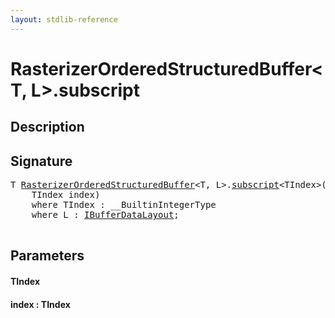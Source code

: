 ```yaml
---
layout: stdlib-reference
---
```


# RasterizerOrderedStructuredBuffer\<T, L\>\.subscript

## Description





## Signature 

<pre>
T <a href="/stdlib-reference/types/RasterizerOrderedStructuredBuffer/index" class="code_type">RasterizerOrderedStructuredBuffer</a>&lt;T, L&gt;.<a href="/stdlib-reference/types/RasterizerOrderedStructuredBuffer/subscript">subscript</a>&lt;TIndex&gt;(
    TIndex <span class='code_param'>index</span>)
    <span class='code_keyword'>where</span> TIndex : __BuiltinIntegerType
    <span class='code_keyword'>where</span> L : <a href="/stdlib-reference/interfaces/IBufferDataLayout/index" class="code_type">IBufferDataLayout</a>;

</pre>

## Parameters

#### TIndex
#### index  : TIndex

